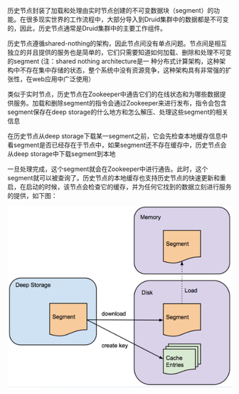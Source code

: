 历史节点封装了加载和处理由实时节点创建的不可变数据块（segment）的功能。在很多现实世界的工作流程中，大部分导入到Druid集群中的数据都是不可变的，因此，历史节点通常是Druid集群中的主要工作组件。

历史节点遵循shared-nothing的架构，因此节点间没有单点问题。节点间是相互独立的并且提供的服务也是简单的，它们只需要知道如何加载、删除和处理不可变的segment  \(注：shared nothing architecture是一 种分布式计算架构，这种架构中不存在集中存储的状态，整个系统中没有资源竞争，这种架构具有非常强的扩张性，在web应用中广泛使用）

类似于实时节点，历史节点在Zookeeper中通告它们的在线状态和为哪些数据提供服务。加载和删除segment的指令会通过Zookeeper来进行发布，指令会包含segment保存在deep storage的什么地方和怎么解压、处理这些segment的相关信息

在历史节点从deep storage下载某一segment之前，它会先检查本地缓存信息中看segment是否已经存在于节点中，如果segment还不存在缓存中，历史节点会从deep storage中下载segment到本地

一旦处理完成，这个segment就会在Zookeeper中进行通告。此时，这个segment就可以被查询了。历史节点的本地缓存也支持历史节点的快速更新和重启，在启动的时候，该节点会检查它的缓存，并为任何它找到的数据立刻进行服务的提供，如下图：

![](/assets/历史节点.png)


